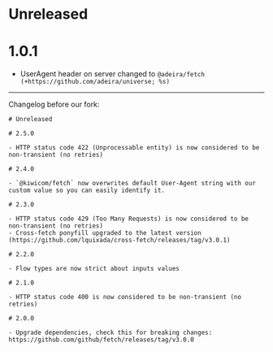 # Unreleased

# 1.0.1

- UserAgent header on server changed to `@adeira/fetch (+https://github.com/adeira/universe; %s)`

---

Changelog before our fork:

```text
# Unreleased

# 2.5.0

- HTTP status code 422 (Unprocessable entity) is now considered to be non-transient (no retries)

# 2.4.0

- `@kiwicom/fetch` now overwrites default User-Agent string with our custom value so you can easily identify it.

# 2.3.0

- HTTP status code 429 (Too Many Requests) is now considered to be non-transient (no retries)
- Cross-fetch ponyfill upgraded to the latest version (https://github.com/lquixada/cross-fetch/releases/tag/v3.0.1)

# 2.2.0

- Flow types are now strict about inputs values

# 2.1.0

- HTTP status code 400 is now considered to be non-transient (no retries)

# 2.0.0

- Upgrade dependencies, check this for breaking changes: https://github.com/github/fetch/releases/tag/v3.0.0
```

